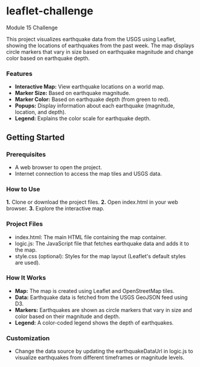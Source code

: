 # leaflet-challenge
Module 15 Challenge

This project visualizes earthquake data from the USGS using Leaflet, showing the locations of earthquakes from the past week. The map displays circle markers that vary in size based on earthquake magnitude and change color based on earthquake depth.

### Features

- **Interactive Map:** View earthquake locations on a world map.
- **Marker Size:** Based on earthquake magnitude.
- **Marker Color:** Based on earthquake depth (from green to red).
- **Popups:** Display information about each earthquake (magnitude, location, and depth).
- **Legend:** Explains the color scale for earthquake depth.

## Getting Started

### Prerequisites

- A web browser to open the project.
- Internet connection to access the map tiles and USGS data.

### How to Use
**1.** Clone or download the project files.
**2.** Open index.html in your web browser.
**3.** Explore the interactive map.

### Project Files

- index.html: The main HTML file containing the map container.
- logic.js: The JavaScript file that fetches earthquake data and adds it to the map.
- style.css (optional): Styles for the map layout (Leaflet's default styles are used).
### How It Works

- **Map:** The map is created using Leaflet and OpenStreetMap tiles.
- **Data:** Earthquake data is fetched from the USGS GeoJSON feed using D3.
- **Markers:** Earthquakes are shown as circle markers that vary in size and color based on their magnitude and depth.
- **Legend:** A color-coded legend shows the depth of earthquakes.

### Customization

- Change the data source by updating the earthquakeDataUrl in logic.js to visualize earthquakes from different timeframes or magnitude levels.

